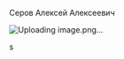 Серов Алексей Алексеевич

![Uploading image.png…]([https://i.ytimg.com/vi/hHbWF1Bvgf4/maxresdefault.jpg?7857057827](https://sun9-9.userapi.com/impg/PoheNBlcBwefRJMb6BumZXLEAi5byVIo4-u4RQ/v46dwNysM2E.jpg?size=1895x670&quality=96&sign=12355b7f38dc3ee1d8599bedce0db13d&type=album))

s
